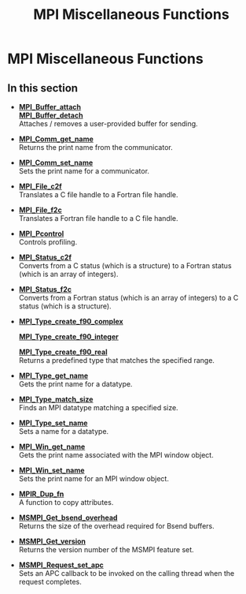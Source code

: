 ﻿---
title: MPI Miscellaneous Functions
TOCTitle: MPI Miscellaneous Functions
ms:assetid: 707D73BB-2AC4-4A56-9CFC-3B328E21567D
ms:mtpsurl: https://msdn.microsoft.com/en-us/library/Dn473434(v=VS.85)
ms:contentKeyID: 59360970
ms.date: 03/28/2018
mtps_version: v=VS.85
---

# MPI Miscellaneous Functions

## In this section

  - [**MPI\_Buffer\_attach**](mpi-buffer-attach-function.md)  
    [**MPI\_Buffer\_detach**](mpi-buffer-detach-function.md)  
    Attaches / removes a user-provided buffer for sending.

  - [**MPI\_Comm\_get\_name**](mpi-comm-get-name-function.md)  
    Returns the print name from the communicator.

  - [**MPI\_Comm\_set\_name**](mpi-comm-set-name-function.md)  
    Sets the print name for a communicator.

  - [**MPI\_File\_c2f**](mpi-file-c2f-function.md)  
    Translates a C file handle to a Fortran file handle.

  - [**MPI\_File\_f2c**](mpi-file-f2c-function.md)  
    Translates a Fortran file handle to a C file handle.

  - [**MPI\_Pcontrol**](mpi-pcontrol-function.md)  
    Controls profiling.

  - [**MPI\_Status\_c2f**](mpi-status-c2f-function.md)  
    Converts from a C status (which is a structure) to a Fortran status (which is an array of integers).

  - [**MPI\_Status\_f2c**](mpi-status-f2c-function.md)  
    Converts from a Fortran status (which is an array of integers) to a C status (which is a structure).

  - [**MPI\_Type\_create\_f90\_complex**](mpi-type-create-f90-complex-function.md)
  
    [**MPI\_Type\_create\_f90\_integer**](mpi-type-create-f90-integer-function.md)
    
    [**MPI\_Type\_create\_f90\_real**](mpi-type-create-f90-real-function.md)  
    Returns a predefined type that matches the specified range.

  - [**MPI\_Type\_get\_name**](mpi-type-get-name-function.md)  
    Gets the print name for a datatype.

  - [**MPI\_Type\_match\_size**](mpi-type-match-size-function.md)  
    Finds an MPI datatype matching a specified size.

  - [**MPI\_Type\_set\_name**](mpi-type-set-name-function.md)  
    Sets a name for a datatype.

  - [**MPI\_Win\_get\_name**](mpi-win-get-name-function.md)  
    Gets the print name associated with the MPI window object.

  - [**MPI\_Win\_set\_name**](mpi-win-set-name-function.md)  
    Sets the print name for an MPI window object.

  - [**MPIR\_Dup\_fn**](mpir-dup-fn-function.md)  
    A function to copy attributes.

  - [**MSMPI\_Get\_bsend\_overhead**](msmpi-get-bsend-overhead-function.md)  
    Returns the size of the overhead required for Bsend buffers.

  - [**MSMPI\_Get\_version**](msmpi-get-version-function.md)  
    Returns the version number of the MSMPI feature set.

  - [**MSMPI\_Request\_set\_apc**](msmpi-request-set-apc-function.md)  
    Sets an APC callback to be invoked on the calling thread when the request completes.

